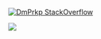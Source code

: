
[![DmPrkp StackOverflow](https://github-readme-stackoverflow.vercel.app/?userID=13093495&layout=compact&theme=dark)](https://stackoverflow.com/users/13093495/dm-prkp)

![](http://github-profile-summary-cards.vercel.app/api/cards/repos-per-language?username=DmPrkp&theme=dark)
<!-- ![](http://github-profile-summary-cards.vercel.app/api/cards/most-commit-language?username=DmPrkp&theme=dark) -->

